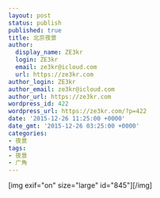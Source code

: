 ```yaml
---
layout: post
status: publish
published: true
title: 北京夜景
author:
  display_name: ZE3kr
  login: ZE3kr
  email: ze3kr@icloud.com
  url: https://ze3kr.com
author_login: ZE3kr
author_email: ze3kr@icloud.com
author_url: https://ze3kr.com
wordpress_id: 422
wordpress_url: https://ze3kr.com/?p=422
date: '2015-12-26 11:25:00 +0000'
date_gmt: '2015-12-26 03:25:00 +0000'
categories:
- 夜景
tags:
- 夜景
- 广角
---
```

<p>[img exif="on" size="large" id="845"][/img]</p>
